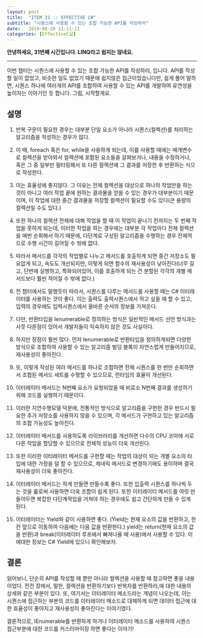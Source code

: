```yaml
---
layout: post
title:  "ITEM 31 :: EFFECTIVE C#"
subtitle: "시퀀스에 사용할 수 있는 조합 가능한 API를 작성하라"
date:   2019-08-20 11:11:11
categories: [EffectiveC샵]
---
```


**안녕하세요, 31번째 시간입니다. LINQ라고 쉽지는 않네요.**

___

이번 챕터는 시퀀스에 사용할 수 있는 조합 가능한 API를 작성하라, 입니다.
API를 작성할 일이 없었고, 비슷한 일도 없었기 때문에 쉽지않은 접근이었습니다만, 쉽게 풀어 말하면, 시퀀스 하나에 여러개의 API를 조합하여 사용할 수 있는 API를 개발하여
유연성을 높이자는 이야기인 듯 합니다. 
그럼, 시작할게요.


## 설명


1. 반복 구문이 필요한 경우는 대부분 단일 요소가 아니라 시퀀스(컬렉션)를 처리하는 알고리즘을 작성하는 경우가 많다.


2. 이 때, foreach 혹은 for, while을 사용하게 되는데, 이를 사용할 때에는 매개변수로 컬렉션을 받아와서 컬렉션에 포함된 요소들을 살펴보거나, 내용을 수정하거나, 혹은 그 중 일부만 필터링해서 또 다른 컬렉션에 그 결과를 저장한 후 반환하는 식으로 작성한다.


3. 이는 효율성에 좋지않다. 그 이유는 전체 컬렉션을 대상으로 하나의 작업만을 하는 것이 아니고 여러 작업 끝에 원하는 결과물을 얻을 수 있는 경우가 대부분이기 때문이며,  이 작업에 대한 중간 결과물을 저장할 컬렉션이 필요할 수도 있다(큰 용량의 컬렉션일 수도 있다.)

4. 또한 하나의 컬렉션 전체에 대해 작업을 할 때 이 작업이 끝나기 전까지는 두 번째 작업을 못하게 되는데,  이러한 작업을 하는 경우에는 대부분 각 작업마다 전체 컬렉션을 매번 순회해서 하기 때문에, 다단계로 구성된 알고리즘을 수행하는 경우 전체적으로 수행 시간이 길어질 수 밖에 없다.

5. 따라서 메서드를 각각의 작업별로 나누고 메서드를 호출하게 되면 중간 저장소도 필요없게 되고, 속도도 개선되지만, 이렇게 되면 함수의 재사용성이 낮아진다(너무 길고, 단번에 실행하고, 특화되어있어, 이를 호출하게 되는 건 분할된 각각의 개별 메서드보다 훨씬 적어질 수 밖에 없다.)

6. 전 챕터에서도 말했듯이 따라서, 시퀀스를 다루는 메서드를 사용할 때는 C# 이터레이터를 사용하는 것이 좋다. 이는 출력도 출력시퀀스에서 하고 싶을 때 할 수 있고, 입력의 경우에도 입력시퀀스에서 올바른 순서의 정보를 가져온다.

7. 다만, 반환타입을 Ienumerable<T>로 정의하는 방식은 일반적인 메서드 선언 방식과는 사뭇 다른점이 있어서 개발자들이 익숙하지 않은 것도 사실이다.

8. 하지만 장점이 훨씬 많다. 먼저 Ienumerable<T>로 반환타입을 정의하게되면 다양한 방식으로 조합하여 사용할 수 있는 알고리즘 빌딩 블록이 자연스럽게 만들어지므로, 재사용성이 좋아진다.

9. 또, 이렇게 작성된 여러 메서드를 하나로 조합하면 전체 시퀀스를 한 번만 순회하면서 조합된 메서드 세트를 수행할 수 있으므로, 런타임의 효율이 개선된다.

10. 이터레이터 메서드는 N번째 요소가 요청되었을 때 비로소 N번째 결과를 생성하기 위해 코드를 실행하기 때문이다.

11. 이러한 지연수행모델 덕분에, 전통적인 방식으로 알고리즘을 구현한 경우 반드시 필요한 추가 저장소를 사용하지 않을 수 있으며, 각 메서드가 구현하고 있는 알고리즘의 조합 가능성도 높아진다.


12. 이터레이터 메서드를 사용하도록 라이브러리를 개선하면 다수의 CPU 코어에 서로 다른 작업을 할당할 수 있으므로 전체적 성능이 더욱 개선된다.
	
13. 또한 이러한 이터레이터 메서드를 구현할 때는 작업의 대상이 되는 개별 요소의 타입에 대한 가정을 덜  할 수 있으므로, 제네릭 메서드로 변경하기에도 용이하며 결국 재사용성이 더욱 좋아진다.


14. 이터레이터 메서드는 작게 만들면 만들수록 좋다. 또한 입출력 시퀀스를 하나씩 두는 것을 룰로써 사용하면 더욱 조합이 쉽게 된다.  또한 이터레이터 메서드를 여럿 만들어두면 복잡한 다단계작업을 거쳐야 하는 경우에도 쉽고 간단하게 만들 수 있게 된다.


15. 이터레이터는 Yield와 같이 사용하면 좋다. (Yield는 현재 요소의 값을 반환하고, 한칸 앞으로 이동하여 다음에는 다음 값을 반환한다.) yield는 return(현재 요소의 값을 반환)과 break(이터레이터 루프에서 빠져나올 때 사용)에서 사용할 수 있다. 이에대한 정보는 C# Yield에 있으니 확인해보자.



## 결론

읽어보니, 단순히 API를 작성할 때 뿐만 아니라 컬렉션을 사용할 때 참고하면 좋을 내용이었다.
전전 장에서, 말한, 컬렉션을 반환하기보다 반복자를 반환하라,에 대한 내용의 상세와 같은 부분이 있다.
또, 여기서는 이터레이터 메소드라는 개념이 나오는데, 이는 시퀀스에 접근하는 부분의 코드를 이터레이터 메소드로 대체하게 되면 데이터 접근에 대한 효율성이 좋아지고
재사용성이 좋아진다는 이야기였다.

결론적으로, IEnumerable<T>를 반환하게 하거나 이터레이터 메소드를 사용하여 시퀀스 접근부분에 대한 코드를 커스터마이징 하면 좋다는 이야기!
